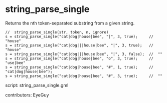 string_parse_single
===================

Returns the nth token-separated substring from a given string.

    //  string_parse_single(str, token, n, ignore)
    s = string_parse_single("cat|dog|house|bee", "|", 3, true);     //  "house"
    s = string_parse_single("cat|dog|||house|bee", "|", 3, true);   //  "house"
    s = string_parse_single("cat|dog|||house|bee", "|", 3, false);  //  ""
    s = string_parse_single("cat|dog|house|bee", "o", 3, true);     //  "use|bee"
    s = string_parse_single("cat|dog|house|bee", "#", 1, true);     //  "cat|dog|house|bee");
    s = string_parse_single("cat|dog|house|bee", "#", 3, true);     //  ""

script: string_parse_single.gml

contributors: EyeGuy

